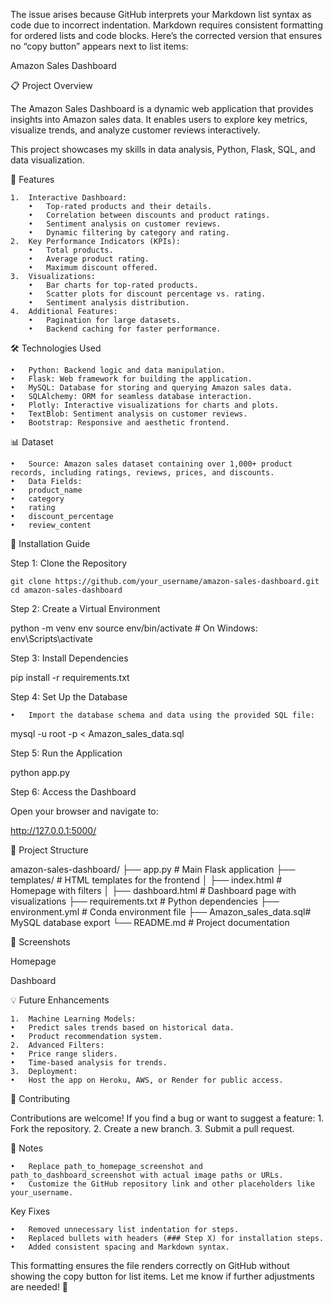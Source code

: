 The issue arises because GitHub interprets your Markdown list syntax as code due to incorrect indentation. Markdown requires consistent formatting for ordered lists and code blocks. Here’s the corrected version that ensures no “copy button” appears next to list items:

Amazon Sales Dashboard

📋 Project Overview

The Amazon Sales Dashboard is a dynamic web application that provides insights into Amazon sales data. It enables users to explore key metrics, visualize trends, and analyze customer reviews interactively.

This project showcases my skills in data analysis, Python, Flask, SQL, and data visualization.

🚀 Features

	1.	Interactive Dashboard:
		•	Top-rated products and their details.
		•	Correlation between discounts and product ratings.
		•	Sentiment analysis on customer reviews.
		•	Dynamic filtering by category and rating.
	2.	Key Performance Indicators (KPIs):
		•	Total products.
		•	Average product rating.
		•	Maximum discount offered.
	3.	Visualizations:
		•	Bar charts for top-rated products.
		•	Scatter plots for discount percentage vs. rating.
		•	Sentiment analysis distribution.
	4.	Additional Features:
		•	Pagination for large datasets.
		•	Backend caching for faster performance.

🛠️ Technologies Used

	•	Python: Backend logic and data manipulation.
	•	Flask: Web framework for building the application.
	•	MySQL: Database for storing and querying Amazon sales data.
	•	SQLAlchemy: ORM for seamless database interaction.
	•	Plotly: Interactive visualizations for charts and plots.
	•	TextBlob: Sentiment analysis on customer reviews.
	•	Bootstrap: Responsive and aesthetic frontend.

📊 Dataset

	•	Source: Amazon sales dataset containing over 1,000+ product records, including ratings, reviews, prices, and discounts.
	•	Data Fields:
	•	product_name
	•	category
	•	rating
	•	discount_percentage
	•	review_content

🔧 Installation Guide

Step 1: Clone the Repository

	git clone https://github.com/your_username/amazon-sales-dashboard.git
	cd amazon-sales-dashboard

Step 2: Create a Virtual Environment

python -m venv env
source env/bin/activate   # On Windows: env\Scripts\activate

Step 3: Install Dependencies

pip install -r requirements.txt

Step 4: Set Up the Database

	•	Import the database schema and data using the provided SQL file:

mysql -u root -p < Amazon_sales_data.sql

Step 5: Run the Application

python app.py

Step 6: Access the Dashboard

Open your browser and navigate to:

http://127.0.0.1:5000/

📂 Project Structure

amazon-sales-dashboard/
├── app.py               # Main Flask application
├── templates/           # HTML templates for the frontend
│   ├── index.html       # Homepage with filters
│   ├── dashboard.html   # Dashboard page with visualizations
├── requirements.txt     # Python dependencies
├── environment.yml      # Conda environment file
├── Amazon_sales_data.sql# MySQL database export
└── README.md            # Project documentation

📸 Screenshots

Homepage

Dashboard

💡 Future Enhancements

	1.	Machine Learning Models:
	•	Predict sales trends based on historical data.
	•	Product recommendation system.
	2.	Advanced Filters:
	•	Price range sliders.
	•	Time-based analysis for trends.
	3.	Deployment:
	•	Host the app on Heroku, AWS, or Render for public access.

🤝 Contributing

Contributions are welcome! If you find a bug or want to suggest a feature:
	1.	Fork the repository.
	2.	Create a new branch.
	3.	Submit a pull request.

📝 Notes

	•	Replace path_to_homepage_screenshot and path_to_dashboard_screenshot with actual image paths or URLs.
	•	Customize the GitHub repository link and other placeholders like your_username.

Key Fixes

	•	Removed unnecessary list indentation for steps.
	•	Replaced bullets with headers (### Step X) for installation steps.
	•	Added consistent spacing and Markdown syntax.

This formatting ensures the file renders correctly on GitHub without showing the copy button for list items. Let me know if further adjustments are needed! 🚀
